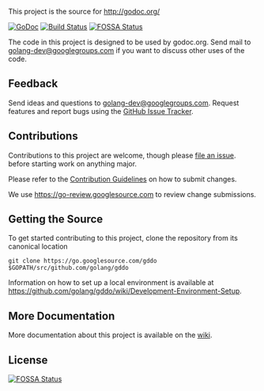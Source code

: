 This project is the source for http://godoc.org/

[![GoDoc](https://godoc.org/github.com/golang/gddo?status.svg)](http://godoc.org/github.com/golang/gddo)
[![Build
Status](https://travis-ci.org/golang/gddo.svg?branch=master)](https://travis-ci.org/golang/gddo)
[![FOSSA Status](https://app.fossa.io/api/projects/git%2Bgithub.com%2Fdchenk%2Fgddo.svg?type=shield)](https://app.fossa.io/projects/git%2Bgithub.com%2Fdchenk%2Fgddo?ref=badge_shield)

The code in this project is designed to be used by godoc.org. Send mail to
golang-dev@googlegroups.com if you want to discuss other uses of the code.

## Feedback

Send ideas and questions to golang-dev@googlegroups.com. Request features and
report bugs using the [GitHub Issue
Tracker](https://github.com/golang/gddo/issues/new).

## Contributions

Contributions to this project are welcome, though please [file an
issue](https://github.com/golang/gddo/issues/new). before starting work on
anything major.

Please refer to the [Contribution
Guidelines](https://golang.org/doc/contribute.html) on how to submit changes.

We use https://go-review.googlesource.com to review change submissions.

## Getting the Source

To get started contributing to this project, clone the repository from its
canonical location

```
git clone https://go.googlesource.com/gddo $GOPATH/src/github.com/golang/gddo
```

Information on how to set up a local environment is available at
https://github.com/golang/gddo/wiki/Development-Environment-Setup.

## More Documentation

More documentation about this project is available on the
[wiki](https://github.com/golang/gddo/wiki).


## License
[![FOSSA Status](https://app.fossa.io/api/projects/git%2Bgithub.com%2Fdchenk%2Fgddo.svg?type=large)](https://app.fossa.io/projects/git%2Bgithub.com%2Fdchenk%2Fgddo?ref=badge_large)